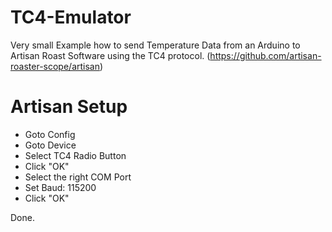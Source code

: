 # TC4-Emulator
Very small Example how to send Temperature Data from an Arduino to Artisan Roast Software using the TC4 protocol. (https://github.com/artisan-roaster-scope/artisan)

# Artisan Setup
- Goto Config 
- Goto Device 
- Select TC4 Radio Button 
- Click "OK" 
- Select the right COM Port 
- Set Baud: 115200
- Click "OK"

Done.

